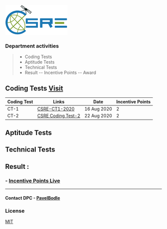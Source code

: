 
![logo](https://github.com/PavelBodle/PavelBodle.github.io/blob/master/assets/logo.png?raw=true)  


### Department activities 

> - Coding Tests
> - Aptitude Tests
> - Technical Tests
> - Result
>   -- Incentive Points 
>   -- Award 


## Coding Tests [Visit](CSRE-IITBombay.github.io)

| Coding Test | Links |  Date | Incentive Points |
| ------ | ------ | ------ | ------ |
| CT-1 | [CSRE-CT1-2020](https://www.hackerrank.com/csre-ct1-2020) | 16 Aug 2020 | 2 |
| CT-2 | [CSRE Coding Test-2](https://www.hackerrank.com/csre-coding-test-2) | 22 Aug 2020  | 2 |


## Aptitude Tests

## Technical Tests

## Result :
### - [Incentive Points Live](https://docs.google.com/spreadsheets/d/e/2PACX-1vSM1fbMXQk9M_v_jXYX6yjsobGbVr2eP-XQsaYjsbAdvrHDRNmnLl1HWB07Fdo0u7xPXkFE69bH6pTx/pubhtml)
---




#### Contact DPC - [PavelBodle](https://www.linkedin.com/in/pavelbodle/)

### License
[MIT](https://choosealicense.com/licenses/mit/)
